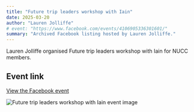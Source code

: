 ```yaml
---
title: "Future trip leaders workshop with Iain"
date: 2025-03-20
author: "Lauren Jolliffe"
# event: "https://www.facebook.com/events/4106905336301601/"
summary: "Archived Facebook listing hosted by Lauren Jolliffe."
---
```

Lauren Jolliffe organised Future trip leaders workshop with Iain for NUCC members.

## Event link

[View the Facebook event](https://www.facebook.com/events/4106905336301601/)

![Future trip leaders workshop with Iain event image](/trip/event-images/20250320_future_trip_leaders_workshop_with_iain.jpg)
